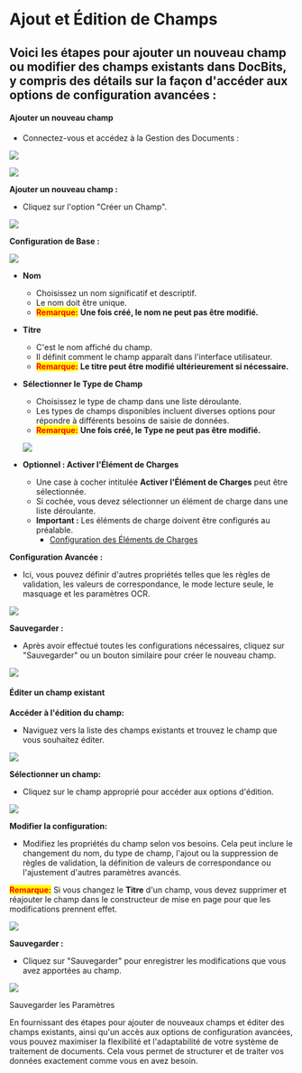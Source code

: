 # Ajout et Édition de Champs

## Voici les étapes pour ajouter un nouveau champ ou modifier des champs existants dans DocBits, y compris des détails sur la façon d'accéder aux options de configuration avancées :

#### Ajouter un nouveau champ

* Connectez-vous et accédez à la Gestion des Documents :

![](https://docs.docbits.com/~gitbook/image?url=https%3A%2F%2F578966019-files.gitbook.io%2F%7E%2Ffiles%2Fv0%2Fb%2Fgitbook-x-prod.appspot.com%2Fo%2Fspaces%252FT2n2w4uDCJvv7CJ5zrdk%252Fuploads%252Fx3R65rHE45OlNCmUWrws%252FBildschirmfoto%25202024-05-23%2520um%252013.35.39.png%3Falt%3Dmedia%26token%3D5955c7bc-60f1-462c-9a39-964a94a82a9e\&width=768\&dpr=4\&quality=100\&sign=d8b8226e\&sv=2)

![](https://docs.docbits.com/~gitbook/image?url=https%3A%2F%2F578966019-files.gitbook.io%2F%7E%2Ffiles%2Fv0%2Fb%2Fgitbook-x-prod.appspot.com%2Fo%2Fspaces%252FT2n2w4uDCJvv7CJ5zrdk%252Fuploads%252FaYWPJkffG6wnCbqyZPXj%252FBildschirmfoto%25202024-05-23%2520um%252013.38.53.png%3Falt%3Dmedia%26token%3Dcaa0a6ab-ca23-4602-83f2-e96956c25c00\&width=768\&dpr=4\&quality=100\&sign=942dc499\&sv=2)

**Ajouter un nouveau champ :**

* Cliquez sur l'option "Créer un Champ".

![](https://docs.docbits.com/~gitbook/image?url=https%3A%2F%2F578966019-files.gitbook.io%2F%7E%2Ffiles%2Fv0%2Fb%2Fgitbook-x-prod.appspot.com%2Fo%2Fspaces%252FT2n2w4uDCJvv7CJ5zrdk%252Fuploads%252FWT32A6D02SxrepzTsBb2%252FBildschirmfoto%25202024-05-23%2520um%252013.41.38.png%3Falt%3Dmedia%26token%3De12b24d3-6f21-421c-ba46-d597c5ded908\&width=768\&dpr=4\&quality=100\&sign=b9c92149\&sv=2)

**Configuration de Base :**

![](https://docs.docbits.com/~gitbook/image?url=https%3A%2F%2F578966019-files.gitbook.io%2F%7E%2Ffiles%2Fv0%2Fb%2Fgitbook-x-prod.appspot.com%2Fo%2Fspaces%252FT2n2w4uDCJvv7CJ5zrdk%252Fuploads%252FVZmZsa7k7aaxNRLBmF5B%252Fimage.png%3Falt%3Dmedia%26token%3Db86d33a6-aeec-4336-926d-ad3a742af004\&width=768\&dpr=4\&quality=100\&sign=565e929b\&sv=2)

* **Nom**
  * Choisissez un nom significatif et descriptif.
  * Le nom doit être unique.
  * <mark style="color:red;">**Remarque:**</mark> **Une fois créé, le nom ne peut pas être modifié.**
* **Titre**
  * C'est le nom affiché du champ.
  * Il définit comment le champ apparaît dans l'interface utilisateur.
  * <mark style="color:red;">**Remarque:**</mark> **Le titre peut être modifié ultérieurement si nécessaire.**
*   **Sélectionner le Type de Champ**

    * Choisissez le type de champ dans une liste déroulante.
    * Les types de champs disponibles incluent diverses options pour répondre à différents besoins de saisie de données.
    * <mark style="color:red;">**Remarque:**</mark> **Une fois créé, le Type ne peut pas être modifié.**

    ![](https://docs.docbits.com/~gitbook/image?url=https%3A%2F%2F578966019-files.gitbook.io%2F%7E%2Ffiles%2Fv0%2Fb%2Fgitbook-x-prod.appspot.com%2Fo%2Fspaces%252FT2n2w4uDCJvv7CJ5zrdk%252Fuploads%252FGdj3E8rrETfMp5fcEV2v%252Fimage.png%3Falt%3Dmedia%26token%3D7c0e6903-2204-447e-9d9b-c645f5a39067\&width=768\&dpr=4\&quality=100\&sign=3dd6efa8\&sv=2)
* **Optionnel : Activer l'Élément de Charges**
  * Une case à cocher intitulée **Activer l'Élément de Charges** peut être sélectionnée.
  * Si cochée, vous devez sélectionner un élément de charge dans une liste déroulante.
  * **Important :** Les éléments de charge doivent être configurés au préalable.
    * [Configuration des Éléments de Charges](https://docs.docbits.com/infor-integration-and-configuration/importing-customer-master-data/m3/table-extraction-for-costing-element)

**Configuration Avancée :**

* Ici, vous pouvez définir d'autres propriétés telles que les règles de validation, les valeurs de correspondance, le mode lecture seule, le masquage et les paramètres OCR.

![](https://docs.docbits.com/~gitbook/image?url=https%3A%2F%2F578966019-files.gitbook.io%2F%7E%2Ffiles%2Fv0%2Fb%2Fgitbook-x-prod.appspot.com%2Fo%2Fspaces%252FT2n2w4uDCJvv7CJ5zrdk%252Fuploads%252FMxWT88mJzJ9aXmDED7Q4%252Fimage.png%3Falt%3Dmedia%26token%3D08c8867f-b560-44b3-8c23-e58bc6a31edd\&width=768\&dpr=4\&quality=100\&sign=635dad12\&sv=2)

**Sauvegarder :**

* Après avoir effectué toutes les configurations nécessaires, cliquez sur "Sauvegarder" ou un bouton similaire pour créer le nouveau champ.

![](https://docs.docbits.com/~gitbook/image?url=https%3A%2F%2F578966019-files.gitbook.io%2F%7E%2Ffiles%2Fv0%2Fb%2Fgitbook-x-prod.appspot.com%2Fo%2Fspaces%252FT2n2w4uDCJvv7CJ5zrdk%252Fuploads%252FN1fp3VvCI0z7Yfe9ab6Y%252Fimage.png%3Falt%3Dmedia%26token%3D6e465e61-7f18-4302-aa9d-1e7c7619d574\&width=768\&dpr=4\&quality=100\&sign=94a50871\&sv=2)

#### Éditer un champ existant

**Accéder à l'édition du champ:**

* Naviguez vers la liste des champs existants et trouvez le champ que vous souhaitez éditer.

![](https://docs.docbits.com/~gitbook/image?url=https%3A%2F%2F578966019-files.gitbook.io%2F%7E%2Ffiles%2Fv0%2Fb%2Fgitbook-x-prod.appspot.com%2Fo%2Fspaces%252FT2n2w4uDCJvv7CJ5zrdk%252Fuploads%252F2PJ9r9cBuD1K9MILmfGg%252Fimage.png%3Falt%3Dmedia%26token%3D7228e55e-b499-4aa4-b93d-217461371e26\&width=768\&dpr=4\&quality=100\&sign=54b4ab44\&sv=2)

**Sélectionner un champ:**

* Cliquez sur le champ approprié pour accéder aux options d'édition.

![](https://docs.docbits.com/~gitbook/image?url=https%3A%2F%2F578966019-files.gitbook.io%2F%7E%2Ffiles%2Fv0%2Fb%2Fgitbook-x-prod.appspot.com%2Fo%2Fspaces%252FT2n2w4uDCJvv7CJ5zrdk%252Fuploads%252F5EYT3k6jASAJz4RDgf2k%252Fimage.png%3Falt%3Dmedia%26token%3D4133db05-50cc-45e4-9c47-2ab9039e91ae\&width=768\&dpr=4\&quality=100\&sign=eac7a82f\&sv=2)

**Modifier la configuration:**

* Modifiez les propriétés du champ selon vos besoins. Cela peut inclure le changement du nom, du type de champ, l'ajout ou la suppression de règles de validation, la définition de valeurs de correspondance ou l'ajustement d'autres paramètres avancés.

<mark style="color:red;">**Remarque:**</mark> Si vous changez le **Titre** d'un champ, vous devez supprimer et réajouter le champ dans le constructeur de mise en page pour que les modifications prennent effet.

![](https://docs.docbits.com/~gitbook/image?url=https%3A%2F%2F578966019-files.gitbook.io%2F%7E%2Ffiles%2Fv0%2Fb%2Fgitbook-x-prod.appspot.com%2Fo%2Fspaces%252FT2n2w4uDCJvv7CJ5zrdk%252Fuploads%252FChH8vw1tSklCKJQRZTwn%252Fimage.png%3Falt%3Dmedia%26token%3D01f468df-aca1-464f-9609-9a460cc36735\&width=768\&dpr=4\&quality=100\&sign=6b4bd2da\&sv=2)

**Sauvegarder :**

* Cliquez sur "Sauvegarder" pour enregistrer les modifications que vous avez apportées au champ.

![](https://docs.docbits.com/~gitbook/image?url=https%3A%2F%2F578966019-files.gitbook.io%2F%7E%2Ffiles%2Fv0%2Fb%2Fgitbook-x-prod.appspot.com%2Fo%2Fspaces%252FT2n2w4uDCJvv7CJ5zrdk%252Fuploads%252FOm9YrCnnYI3JWDj0RPjT%252Fimage.png%3Falt%3Dmedia%26token%3Dc4b0e2d7-8402-4acc-9cfb-11c360ca1aaf\&width=768\&dpr=4\&quality=100\&sign=9fbc3f36\&sv=2)

Sauvegarder les Paramètres

En fournissant des étapes pour ajouter de nouveaux champs et éditer des champs existants, ainsi qu'un accès aux options de configuration avancées, vous pouvez maximiser la flexibilité et l'adaptabilité de votre système de traitement de documents. Cela vous permet de structurer et de traiter vos données exactement comme vous en avez besoin.
